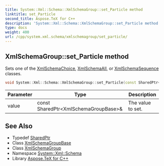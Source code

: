 ```yaml
---
title: System::Xml::Schema::XmlSchemaGroup::set_Particle method
linktitle: set_Particle
second_title: Aspose.TeX for C++
description: 'System::Xml::Schema::XmlSchemaGroup::set_Particle method. Sets one of the XmlSchemaChoice, XmlSchemaAll, or XmlSchemaSequence classes in C++.'
type: docs
weight: 400
url: /cpp/system.xml.schema/xmlschemagroup/set_particle/
---
```

## XmlSchemaGroup::set_Particle method


Sets one of the [XmlSchemaChoice](../../xmlschemachoice/), [XmlSchemaAll](../../xmlschemaall/), or [XmlSchemaSequence](../../xmlschemasequence/) classes.

```cpp
void System::Xml::Schema::XmlSchemaGroup::set_Particle(const SharedPtr<XmlSchemaGroupBase> &value)
```


| Parameter | Type | Description |
| --- | --- | --- |
| value | const SharedPtr\<XmlSchemaGroupBase\>\& | The value to set. |

## See Also

* Typedef [SharedPtr](../../../system/sharedptr/)
* Class [XmlSchemaGroupBase](../../xmlschemagroupbase/)
* Class [XmlSchemaGroup](../)
* Namespace [System::Xml::Schema](../../)
* Library [Aspose.TeX for C++](../../../)
